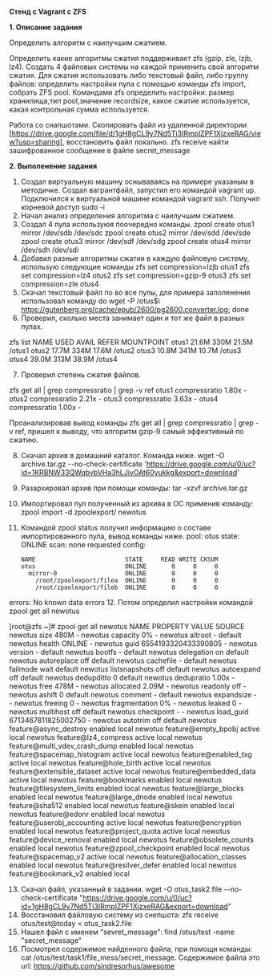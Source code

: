 **Стенд с Vagrant c ZFS**

 **1. Описание задания**

  Определить алгоритм с наилучшим сжатием.

  Определить какие алгоритмы сжатия поддерживает zfs (gzip, zle, lzjb, lz4). Создать 4 файловых системы на каждой применить свой алгоритм сжатия. Для сжатия использовать либо текстовый файл, либо группу файлов: определить настройки пула с помощью команды zfs import, собрать ZFS pool. 
Командами zfs определить настройки: размер хранилища,тип pool,значение recordsize, какое сжатие используется, какая контрольная сумма используется.

  Работа со снапшотами. Скопировать файл из удаленной директории [https://drive.google.com/file/d/1gH8gCL9y7Nd5Ti3IRmplZPF1XjzxeRAG/view?usp=sharing], восстановить файл локально. zfs receive найти зашифрованное сообщение в файле secret_message

**2. Выполенение задания**

1. Создал виртуальную машину оснываваясь на примере указаным в методичке. Создал вагрантфайл, запустил его командой vagrant up. Подключился к виртуальной машине командой vagrant ssh. Получил корневой доступ sudo -i
2. Начал анализ определения алгоритма с наилучшим сжатием.
3. Создал 4 пула используюя поочередно команды.
zpool create otus1 mirror /dev/sdb /dev/sdc
zpool create otus2 mirror /dev/sdd /dev/sde
zpool create otus3 mirror /dev/sdf /dev/sdg
zpool create otus4 mirror /dev/sdh /dev/sdi
4. Добавил разные алгоритмы сжатия в каждую файловую систему, использую следующие команды
zfs set compression=lzjb otus1
zfs set compression=lz4 otus2
zfs set compression=gzip-9 otus3
zfs set compression=zle otus4
5. Скачал текстовый файл по во все пулы, для примера заполенения использовал команду
do wget -P /otus$i https://gutenberg.org/cache/epub/2600/pg2600.converter.log; done
6. Проверил, сколько места занимает один и тот же файл в разных пулах. 

zfs list
NAME    USED  AVAIL     REFER  MOUNTPOINT
otus1  21.6M   330M     21.5M  /otus1
otus2  17.7M   334M     17.6M  /otus2
otus3  10.8M   341M     10.7M  /otus3
otus4  39.0M   313M     38.9M  /otus4

7. Проверил степень сжатия файлов.

zfs get all | grep compressratio | grep -v ref
otus1  compressratio         1.80x                  -
otus2  compressratio         2.21x                  -
otus3  compressratio         3.63x                  -
otus4  compressratio         1.00x                  -

Проанализировав вывод команды zfs get all | grep compressratio | grep -v ref, пришел к выводу, что алгоритм gzip-9 самый эффективный по сжатию.

8. Скачал архив в домашний каталог. Команда ниже. 
wget -O archive.tar.gz --no-check-certificate 'https://drive.google.com/u/0/uc?id=1KRBNW33QWqbvbVHa3hLJivOAt60yukkg&export=download'
9. Разархировал архив при помощи команды: tar -xzvf archive.tar.gz
10. Импортировал пул полученный из архива в ОС применив команду: zpool import -d zpoolexport/ newotus
11. Командой zpool status получил информацию о составе импортированного пула, вывод команды ниже.
pool: otus
 state: ONLINE
  scan: none requested
config:


        NAME                         STATE     READ WRITE CKSUM
        otus                         ONLINE       0     0     0
          mirror-0                   ONLINE       0     0     0
            /root/zpoolexport/filea  ONLINE       0     0     0
            /root/zpoolexport/fileb  ONLINE       0     0     0


errors: No known data errors
12. Потом определил настройки командой zpool get all newotus

[root@zfs ~]# zpool get all newotus
NAME     PROPERTY                       VALUE                          SOURCE
newotus  size                           480M                           -
newotus  capacity                       0%                             -
newotus  altroot                        -                              default
newotus  health                         ONLINE                         -
newotus  guid                           6554193320433390805            -
newotus  version                        -                              default
newotus  bootfs                         -                              default
newotus  delegation                     on                             default
newotus  autoreplace                    off                            default
newotus  cachefile                      -                              default
newotus  failmode                       wait                           default
newotus  listsnapshots                  off                            default
newotus  autoexpand                     off                            default
newotus  dedupditto                     0                              default
newotus  dedupratio                     1.00x                          -
newotus  free                           478M                           -
newotus  allocated                      2.09M                          -
newotus  readonly                       off                            -
newotus  ashift                         0                              default
newotus  comment                        -                              default
newotus  expandsize                     -                              -
newotus  freeing                        0                              -
newotus  fragmentation                  0%                             -
newotus  leaked                         0                              -
newotus  multihost                      off                            default
newotus  checkpoint                     -                              -
newotus  load_guid                      6713467811825002750            -
newotus  autotrim                       off                            default
newotus  feature@async_destroy          enabled                        local
newotus  feature@empty_bpobj            active                         local
newotus  feature@lz4_compress           active                         local
newotus  feature@multi_vdev_crash_dump  enabled                        local
newotus  feature@spacemap_histogram     active                         local
newotus  feature@enabled_txg            active                         local
newotus  feature@hole_birth             active                         local
newotus  feature@extensible_dataset     active                         local
newotus  feature@embedded_data          active                         local
newotus  feature@bookmarks              enabled                        local
newotus  feature@filesystem_limits      enabled                        local
newotus  feature@large_blocks           enabled                        local
newotus  feature@large_dnode            enabled                        local
newotus  feature@sha512                 enabled                        local
newotus  feature@skein                  enabled                        local
newotus  feature@edonr                  enabled                        local
newotus  feature@userobj_accounting     active                         local
newotus  feature@encryption             enabled                        local
newotus  feature@project_quota          active                         local
newotus  feature@device_removal         enabled                        local
newotus  feature@obsolete_counts        enabled                        local
newotus  feature@zpool_checkpoint       enabled                        local
newotus  feature@spacemap_v2            active                         local
newotus  feature@allocation_classes     enabled                        local
newotus  feature@resilver_defer         enabled                        local
newotus  feature@bookmark_v2            enabled                        local



13. Скачал файл, указанный в задании. wget -O otus_task2.file --no-check-certificate "https://drive.google.com/u/0/uc?id=1gH8gCL9y7Nd5Ti3IRmplZPF1XjzxeRAG&export=download"
14. Восстановил файловую систему из снепшота: zfs receive otus/test@today < otus_task2.file
15. Нашел файл с именем "sevret_message": find /otus/test -name "secret_message"
16. Посмотрел содержимое найденного файла, при помощи команды: cat /otus/test/task1/file_mess/secret_message.
Содержимое файла это url: https://github.com/sindresorhus/awesome

